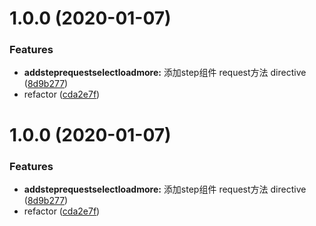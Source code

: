 # 1.0.0 (2020-01-07)


### Features

* **addsteprequestselectloadmore:** 添加step组件 request方法 directive ([8d9b277](https://github.com/tomorrowzjz/my-vue-template/commit/8d9b277e0f0eda31ece0ae1da8bb60e1c4a19fd9))
* refactor ([cda2e7f](https://github.com/tomorrowzjz/my-vue-template/commit/cda2e7f9f7c9d507bef2db763100a89cbfca79fb))



# 1.0.0 (2020-01-07)


### Features

* **addsteprequestselectloadmore:** 添加step组件 request方法 directive ([8d9b277](https://github.com/tomorrowzjz/my-vue-template/commit/8d9b277e0f0eda31ece0ae1da8bb60e1c4a19fd9))
* refactor ([cda2e7f](https://github.com/tomorrowzjz/my-vue-template/commit/cda2e7f9f7c9d507bef2db763100a89cbfca79fb))



